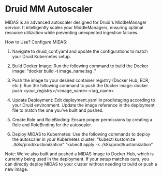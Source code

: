 # Druid MM Autoscaler

MIDAS is an advanced autoscaler designed for Druid's MiddleManager service. It intelligently scales your MiddleManagers, ensuring optimal resource utilization while preventing unexpected ingestion failures.

How to Use?
Configure MIDAS:

1. Navigate to druid_conf.yaml and update the configurations to match your Druid Kubernetes setup.
2. Build Docker Image:
Run the following command to build the Docker image:
"docker build -t image_name:tag ."

3. Push the image to your desired container registry (Docker Hub, ECR, etc.):
Run the following command to push the Docker image:
docker push <your_registry>/<image_name>:<tag_name>

4. Update Deployment: 
Edit deployment.yaml in prod/staging according to your Druid environment.
Update the image reference in the deployment file to match the one you've built and pushed.

5. Create Role and RoleBinding:
Ensure proper permissions by creating a Role and RoleBinding for the autoscaler.

6. Deploy MIDAS to Kubernetes:
Use the following commands to deploy the autoscaler in your Kubernetes cluster:
"kubectl kustomize ./k8s/prod/kustomization"
"kubectl apply -k ./k8s/prod/kustomization"

Note: We've also built and pushed a MIDAS image to Docker Hub, which is currently being used in the deployment. If your setup matches ours, you can directly deploy MIDAS to your cluster without needing to build or push a new image.
